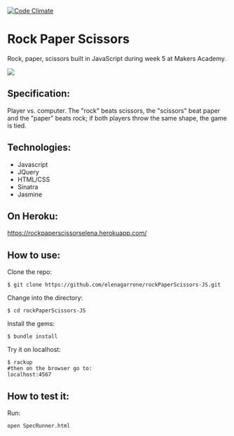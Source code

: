 [![Code Climate](https://codeclimate.com/github/elenagarrone/rockPaperScissors-JS/badges/gpa.svg)](https://codeclimate.com/github/elenagarrone/rockPaperScissors-JS)

Rock Paper Scissors
=================
Rock, paper, scissors built in JavaScript during week 5 at Makers Academy.

<img src='http://i59.tinypic.com/oiur7c.png'>

Specification:
-------------
Player vs. computer.
The "rock" beats scissors, the "scissors" beat paper and the "paper" beats rock; if both players throw the same shape, the game is tied.


Technologies:
---------------
- Javascript
- JQuery
- HTML/CSS
- Sinatra
- Jasmine

On Heroku:
----------
https://rockpaperscissorselena.herokuapp.com/

How to use:
-----------
Clone the repo:
```shell
$ git clone https://github.com/elenagarrone/rockPaperScissors-JS.git
```
Change into the directory:
```shell
$ cd rockPaperScissors-JS
```
Install the gems:
```shell
$ bundle install
```
Try it on localhost:
```shell
$ rackup
#then on the browser go to:
localhost:4567
```

How to test it:
--------------
Run:
```shell
open SpecRunner.html
```
